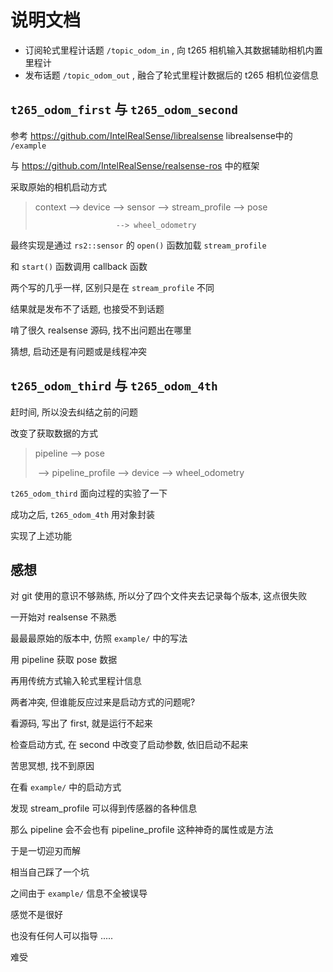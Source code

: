 # 说明文档

- 订阅轮式里程计话题 `/topic_odom_in` , 向 t265 相机输入其数据辅助相机内置里程计
- 发布话题 `/topic_odom_out` , 融合了轮式里程计数据后的 t265 相机位姿信息



## `t265_odom_first` 与 `t265_odom_second` 

参考 https://github.com/IntelRealSense/librealsense librealsense中的 `/example` 

与 https://github.com/IntelRealSense/realsense-ros 中的框架

采取原始的相机启动方式

> context --> device --> sensor --> stream_profile --> pose
>
>    	                --> wheel_odometry

最终实现是通过 `rs2::sensor` 的 `open()` 函数加载 `stream_profile` 

和 `start()` 函数调用 callback 函数

两个写的几乎一样, 区别只是在 `stream_profile` 不同



结果就是发布不了话题, 也接受不到话题

啃了很久 realsense 源码, 找不出问题出在哪里

猜想, 启动还是有问题或是线程冲突



## `t265_odom_third` 与 `t265_odom_4th` 

 赶时间, 所以没去纠结之前的问题

改变了获取数据的方式

> pipeline --> pose
>
> ​       	 --> pipeline_profile --> device --> wheel_odometry

 `t265_odom_third` 面向过程的实验了一下

成功之后, `t265_odom_4th` 用对象封装

实现了上述功能



## 感想

对 git 使用的意识不够熟练, 所以分了四个文件夹去记录每个版本, 这点很失败



一开始对 realsense 不熟悉

最最最原始的版本中, 仿照 `example/` 中的写法

用 pipeline 获取 pose 数据

再用传统方式输入轮式里程计信息

两者冲突, 但谁能反应过来是启动方式的问题呢?



看源码, 写出了 first, 就是运行不起来

检查启动方式, 在 second 中改变了启动参数, 依旧启动不起来

苦思冥想, 找不到原因



在看 `example/` 中的启动方式

发现 stream_profile 可以得到传感器的各种信息

那么 pipeline 会不会也有 pipeline_profile 这种神奇的属性或是方法



于是一切迎刃而解



相当自己踩了一个坑

之间由于 `example/` 信息不全被误导

感觉不是很好

也没有任何人可以指导 .....

难受